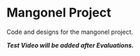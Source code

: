# Mangonel Project
Code and designs for the mangonel project.

***Test Video will be added after Evaluations.***

